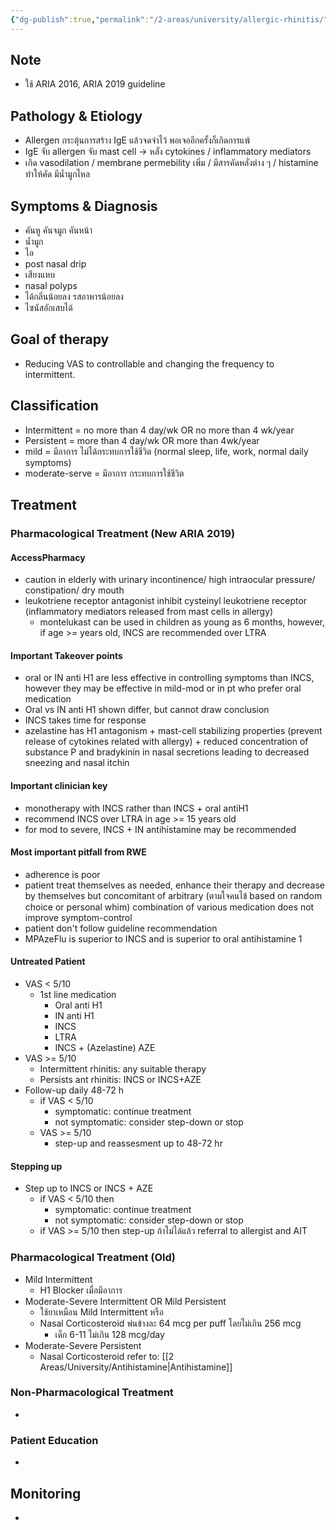 ```yaml
---
{"dg-publish":true,"permalink":"/2-areas/university/allergic-rhinitis/","tags":["immunology","allerg"],"created":"2023-02-12T22:00:49.455+07:00","updated":"2025-10-06T19:50:13.073+07:00"}
---
```


## Note
- ใช้ ARIA 2016, ARIA 2019 guideline   
## Pathology & Etiology
- Allergen กระตุ้นการสร้าง IgE แล้วจดจำไว้ พอเจออีกครั้งก็เกิดการแพ้
- IgE จับ allergen จับ mast cell -> หลั่ง cytokines / inflammatory mediators
- เกิด vasodilation / membrane permebility เพิ่ม / มีสารคัดหลั่งต่าง ๆ / histamine ทำให้คัด มีน้ำมูกไหล

## Symptoms & Diagnosis
- คันหู คันจมูก คันหน้า
- น้ำมูก 
- ไอ 
- post nasal drip
- เสียงแหบ 
- nasal polyps
- ได้กลิ่นน้อยลง รสอาหารน้อยลง
- ไซนัสอักเสบได้

## Goal of therapy
- Reducing VAS to controllable and changing the frequency to intermittent.
## Classification
- Intermittent = no more than 4 day/wk OR no more than 4 wk/year
- Persistent =  more than 4 day/wk OR more than 4wk/year
- mild = มีอาการ ไม่ได้กระทบการใช้ชีวิต (normal sleep, life, work, normal daily symptoms)
- moderate-serve = มีอาการ กระทบการใช้ชีวิต 
## Treatment


### Pharmacological Treatment (New ARIA 2019)

#### AccessPharmacy
- caution in elderly with urinary incontinence/ high intraocular pressure/ constipation/ dry mouth
- leukotriene receptor antagonist inhibit cysteinyl leukotriene receptor (inflammatory mediators released from mast cells in allergy)
	- montelukast can be used in children as young as 6 months, however, if age >= years old, INCS are recommended over LTRA

#### Important Takeover points
- oral or IN anti H1 are less effective in controlling symptoms than INCS, however they may be effective in mild-mod or in pt who prefer oral medication
- Oral vs IN anti H1 shown differ, but cannot draw conclusion
- INCS takes time for response
- azelastine has H1 antagonism + mast-cell stabilizing properties (prevent release of cytokines related with allergy) + reduced concentration of substance P and bradykinin in nasal secretions leading to decreased sneezing and nasal itchin
#### Important clinician key
- monotherapy with INCS rather than INCS + oral antiH1
- recommend INCS over LTRA in age >= 15 years old
- for mod to severe, INCS + IN antihistamine may be recommended
#### Most important pitfall from RWE
- adherence is poor
- patient treat themselves as needed, enhance their therapy and decrease by themselves but concomitant of arbitrary (ตามใจคนไข้ based on random choice or personal whim) combination of various medication does not improve symptom-control
- patient don't follow guideline recommendation
- MPAzeFlu is superior to INCS and is superior to oral antihistamine 1

#### Untreated Patient
- VAS < 5/10
	- 1st line medication
		- Oral anti H1
		- IN anti H1
		- INCS
		- LTRA
		- INCS + (Azelastine) AZE
- VAS >= 5/10
	- Intermittent rhinitis: any suitable therapy
	- Persists ant rhinitis: INCS or INCS+AZE
- Follow-up daily 48-72 h
	- if VAS < 5/10
		- symptomatic: continue treatment
		- not symptomatic: consider step-down or stop
	- VAS >= 5/10
		- step-up and reassesment up to 48-72 hr

#### Stepping up
- Step up to INCS or INCS + AZE
	- if VAS < 5/10 then
		- symptomatic: continue treatment
		- not symptomatic: consider step-down or stop
	- if VAS >= 5/10 then step-up ถ้าไม่ได้แล้ว referral to allergist and AIT



### Pharmacological Treatment (Old)
- Mild Intermittent
	- H1 Blocker เมื่อมีอาการ
- Moderate-Severe Intermittent OR Mild Persistent
	- ใช้ยาเหมือน Mild Intermittent หรือ
	- Nasal Corticosteroid พ่นข้างละ 64 mcg per puff โดยไม่เกิน 256 mcg
		- เด็ก 6-11 ไม่เกิน 128 mcg/day
- Moderate-Severe Persistent
	- Nasal Corticosteroid
refer to: [[2 Areas/University/Antihistamine\|Antihistamine]]

### Non-Pharmacological Treatment
- 

### Patient Education
- 

## Monitoring
- 